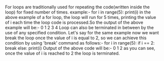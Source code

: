 For loops are traditionally used for repeating the code(written inside the loop) for fixed number of times.
example:-
for i in range(5):
    print(i)
in the above example of a for loop, the loop will run for 5 times, printing the value of i each time the loop code is processed.So the output of the above example will be:-
0
1
2
3
4
Loop can also be terminated in between by the use of any specified condition. Let's say for the same example now we want break the loop once the value of i is equal to 2, so we can achieve this condition by using 'break' command as follows:-
for i in range(5):
   if i == 2:
       break
   else:
       print(i)
Output of the above code will  be:-
0
1
2
as you can see, once the value of i is reached to 2 the loop is terminated.
